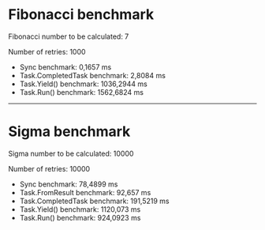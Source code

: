 # Fibonacci benchmark

Fibonacci number to be calculated: 7

Number of retries: 1000

* Sync benchmark: 0,1657 ms
* Task.CompletedTask benchmark: 2,8084 ms
* Task.Yield() benchmark: 1036,2944 ms
* Task.Run() benchmark: 1562,6824 ms

_______________________________

# Sigma benchmark

Sigma number to be calculated: 10000

Number of retries: 10000

* Sync benchmark: 78,4899 ms
* Task.FromResult benchmark: 92,657 ms
* Task.CompletedTask benchmark: 191,5219 ms
* Task.Yield() benchmark: 1120,073 ms
* Task.Run() benchmark: 924,0923 ms
